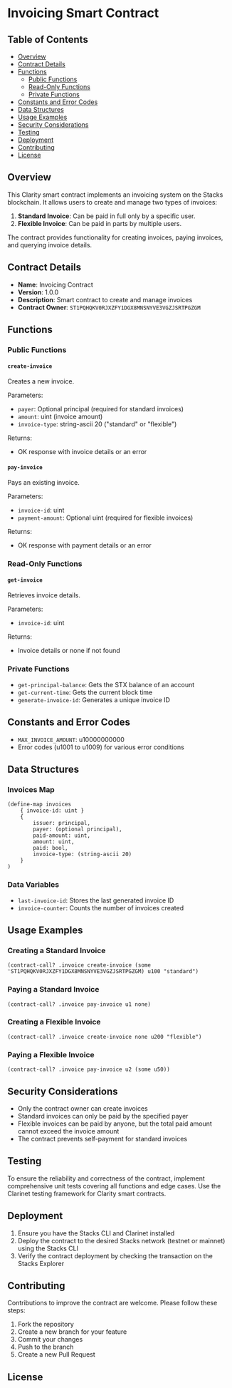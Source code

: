 # Invoicing Smart Contract

## Table of Contents
- [Overview](#overview)
- [Contract Details](#contract-details)
- [Functions](#functions)
  - [Public Functions](#public-functions)
  - [Read-Only Functions](#read-only-functions)
  - [Private Functions](#private-functions)
- [Constants and Error Codes](#constants-and-error-codes)
- [Data Structures](#data-structures)
- [Usage Examples](#usage-examples)
- [Security Considerations](#security-considerations)
- [Testing](#testing)
- [Deployment](#deployment)
- [Contributing](#contributing)
- [License](#license)

## Overview

This Clarity smart contract implements an invoicing system on the Stacks blockchain. It allows users to create and manage two types of invoices:

1. **Standard Invoice**: Can be paid in full only by a specific user.
2. **Flexible Invoice**: Can be paid in parts by multiple users.

The contract provides functionality for creating invoices, paying invoices, and querying invoice details.

## Contract Details

- **Name**: Invoicing Contract
- **Version**: 1.0.0
- **Description**: Smart contract to create and manage invoices
- **Contract Owner**: `ST1PQHQKV0RJXZFY1DGX8MNSNYVE3VGZJSRTPGZGM`

## Functions

### Public Functions

#### `create-invoice`

Creates a new invoice.

Parameters:
- `payer`: Optional principal (required for standard invoices)
- `amount`: uint (invoice amount)
- `invoice-type`: string-ascii 20 ("standard" or "flexible")

Returns:
- OK response with invoice details or an error

#### `pay-invoice`

Pays an existing invoice.

Parameters:
- `invoice-id`: uint
- `payment-amount`: Optional uint (required for flexible invoices)

Returns:
- OK response with payment details or an error

### Read-Only Functions

#### `get-invoice`

Retrieves invoice details.

Parameters:
- `invoice-id`: uint

Returns:
- Invoice details or none if not found

### Private Functions

- `get-principal-balance`: Gets the STX balance of an account
- `get-current-time`: Gets the current block time
- `generate-invoice-id`: Generates a unique invoice ID

## Constants and Error Codes

- `MAX_INVOICE_AMOUNT`: u10000000000
- Error codes (u1001 to u1009) for various error conditions

## Data Structures

### Invoices Map

```clarity
(define-map invoices 
    { invoice-id: uint }
    {
        issuer: principal,
        payer: (optional principal),
        paid-amount: uint,
        amount: uint,
        paid: bool,
        invoice-type: (string-ascii 20)
    }
)
```

### Data Variables

- `last-invoice-id`: Stores the last generated invoice ID
- `invoice-counter`: Counts the number of invoices created

## Usage Examples

### Creating a Standard Invoice

```clarity
(contract-call? .invoice create-invoice (some 'ST1PQHQKV0RJXZFY1DGX8MNSNYVE3VGZJSRTPGZGM) u100 "standard")
```

### Paying a Standard Invoice

```clarity
(contract-call? .invoice pay-invoice u1 none)
```

### Creating a Flexible Invoice

```clarity
(contract-call? .invoice create-invoice none u200 "flexible")
```

### Paying a Flexible Invoice

```clarity
(contract-call? .invoice pay-invoice u2 (some u50))
```

## Security Considerations

- Only the contract owner can create invoices
- Standard invoices can only be paid by the specified payer
- Flexible invoices can be paid by anyone, but the total paid amount cannot exceed the invoice amount
- The contract prevents self-payment for standard invoices

## Testing

To ensure the reliability and correctness of the contract, implement comprehensive unit tests covering all functions and edge cases. Use the Clarinet testing framework for Clarity smart contracts.

## Deployment

1. Ensure you have the Stacks CLI and Clarinet installed
2. Deploy the contract to the desired Stacks network (testnet or mainnet) using the Stacks CLI
3. Verify the contract deployment by checking the transaction on the Stacks Explorer

## Contributing

Contributions to improve the contract are welcome. Please follow these steps:

1. Fork the repository
2. Create a new branch for your feature
3. Commit your changes
4. Push to the branch
5. Create a new Pull Request

## License
